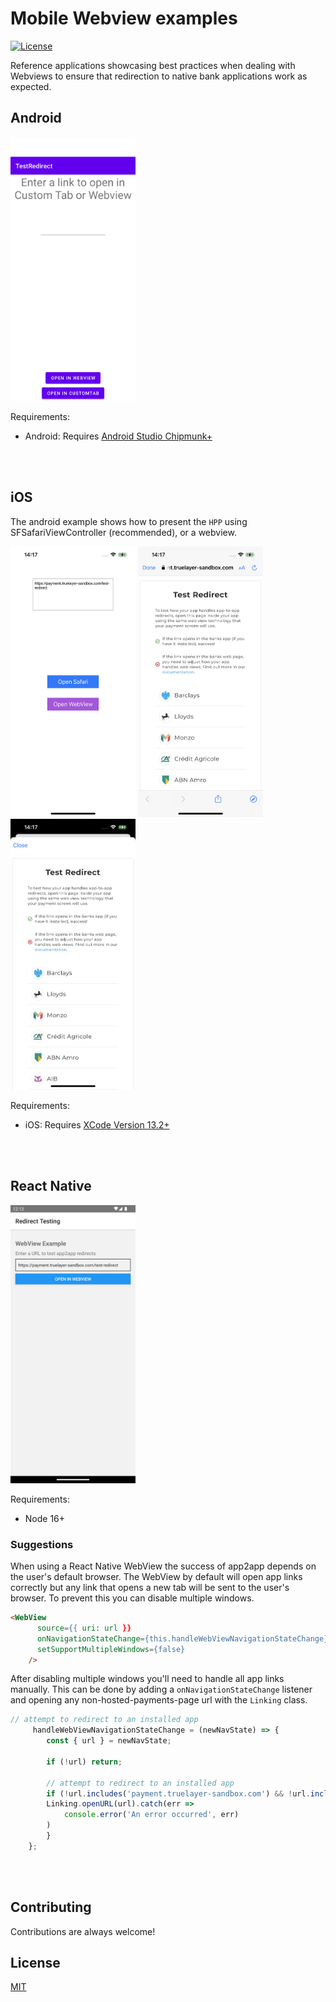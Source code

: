# Mobile Webview examples
[![License](https://img.shields.io/:license-mit-blue.svg)](https://truelayer.mit-license.org/)

Reference applications showcasing best practices when dealing with Webviews to ensure that redirection to native bank applications work as expected.

## Android


<img src="android_screenshot.png" width="200"  alt="android_screenhot"/>

<br/>


Requirements:
- Android: Requires [Android Studio Chipmunk+](https://developer.android.com/studio)

<br/>
<br/>


## iOS

The android example shows how to present the `HPP` using SFSafariViewController (recommended), or a webview.

<img src="ios_home_screenshot.png" width="200"  alt="ios_home_screenhot"/>

<img src="ios_sfvc_screenshot.png" width="200"  alt="ios_screenhot"/>

<img src="ios_sfvc_screenshot_2.png" width="200"  alt="ios_screenhot"/>

<br/>

Requirements:
- iOS: Requires [XCode Version 13.2+](https://developer.apple.com/xcode/)

<br/>
<br/>

## React Native
<img src="react-native-screenshot.png" width="200"  alt="react_native_screenhot"/>

<br/>

Requirements:
- Node 16+

### Suggestions
When using a React Native WebView the success of app2app depends on the user's default browser. The WebView by default will open app links correctly but any link that opens a new tab will be sent to the user's browser. To prevent this you can disable multiple windows.

``` html
<WebView
      source={{ uri: url }}
      onNavigationStateChange={this.handleWebViewNavigationStateChange}
      setSupportMultipleWindows={false}
    />
```

After disabling multiple windows you'll need to handle all app links manually. This can be done by adding a `onNavigationStateChange` listener and opening any non-hosted-payments-page url with the `Linking` class.
``` javascript
// attempt to redirect to an installed app
     handleWebViewNavigationStateChange = (newNavState) => {
        const { url } = newNavState;

        if (!url) return;

        // attempt to redirect to an installed app
        if (!url.includes('payment.truelayer-sandbox.com') && !url.includes('payment.truelayer.com')) {
        Linking.openURL(url).catch(err =>
            console.error('An error occurred', err)
        )    
        }
    };
```

<br/>
<br/>

## Contributing
Contributions are always welcome!

## License

[MIT](LICENSE)
